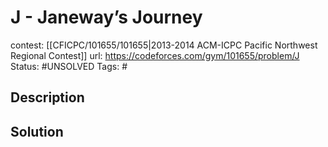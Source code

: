 # J - Janeway’s Journey

contest: [[CFICPC/101655/101655|2013-2014 ACM-ICPC Pacific Northwest Regional Contest]]
url: https://codeforces.com/gym/101655/problem/J
Status: #UNSOLVED
Tags: #

## Description

## Solution

